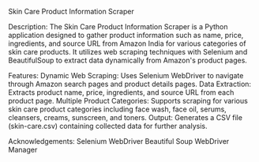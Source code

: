 Skin Care Product Information Scraper

Description:
The Skin Care Product Information Scraper is a Python application designed to gather product information such as name, price, ingredients, and source URL from Amazon India for various categories of skin care products. It utilizes web scraping techniques with Selenium and BeautifulSoup to extract data dynamically from Amazon's product pages.


Features:
Dynamic Web Scraping: Uses Selenium WebDriver to navigate through Amazon search pages and product details pages.
Data Extraction: Extracts product name, price, ingredients, and source URL from each product page.
Multiple Product Categories: Supports scraping for various skin care product categories including face wash, face oil, serums, cleansers, creams, sunscreen, and toners.
Output: Generates a CSV file (skin-care.csv) containing collected data for further analysis.


Acknowledgements:
Selenium WebDriver
Beautiful Soup
WebDriver Manager
